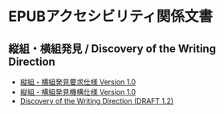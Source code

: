 # EPUBアクセシビリティ関係文書

## 縦組・横組発見 / Discovery of the Writing Direction

- [縦組・横組発見要求仕様 Version 1.0](https://japan-daisy-consortium.github.io/documents/ja/epub-a11y-hv-discovery-req.html)
- [縦組・横組発見機構仕様 Version 1.0](https://japan-daisy-consortium.github.io/documents/ja/epub-a11y-hv-discovery-mechanism.html)
- [Discovery of the Writing Direction (DRAFT 1.2)](https://japan-daisy-consortium.github.io/documents/en/DWD/DiscoveryoftheWritingDirection.html)
